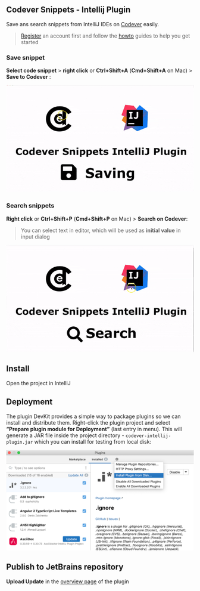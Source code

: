 Codever Snippets - Intellij Plugin
---

Save ans search snippets from IntelliJ IDEs on [Codever](https://www.codever.land) easily.

> [Register](https://www.codever.land/register) an account first and follow the [howto](https://www.codever.land/howto) guides
> to help you get started

### Save snippet

 **Select code snippet** > **right click** or **Ctrl+Shift+A** (**Cmd+Shift+A** on Mac) > **Save to Codever** :
 
![plugin-usage-showcase](documentation/img/plugin-showcase-save-800x456.gif)

### Search snippets

**Right click** or **Ctrl+Shift+P** (**Cmd+Shift+P** on Mac) > **Search on Codever**:

> You can select text in editor, which will be used as **initial value** in input dialog

![plugin-usage-saving-showcase](documentation/img/plugin-showcase-search-800x456.gif)

## Install
Open the project in IntelliJ 

## Deployment
The plugin DevKit provides a simple way to package plugins so we can install and distribute them.
 Right-click the plugin project and select **“Prepare plugin module for Deployment”** (last entry in menu).
  This will generate a JAR file inside the project directory - `codever-intellij-plugin.jar`
  which you can install for testing from local disk:
  
  ![install-plugin-fromdisk](documentation/img/intellij-install-plugin-from-disk.png)

## Publish to JetBrains repository

**Upload Update** in the [overview page](https://plugins.jetbrains.com/plugin/14456-codever-snippets) of the plugin

